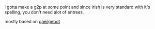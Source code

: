 i gotta make a g2p at some point and since irish is very standard with it's spelling, you don't need alot of entrees. 


mostly based on [gaeilgebot](https://agitated-hugle-7a0d78.netlify.app/?word=faoi)
